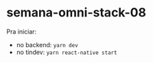 # semana-omni-stack-08

Pra iniciar:
  - no backend: `yarn dev`
  - no tindev: `yarn react-native start`
